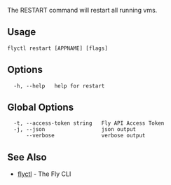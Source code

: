 The RESTART command will restart all running vms.


## Usage
~~~
flyctl restart [APPNAME] [flags]
~~~

## Options

~~~
  -h, --help   help for restart
~~~

## Global Options

~~~
  -t, --access-token string   Fly API Access Token
  -j, --json                  json output
      --verbose               verbose output
~~~

## See Also

* [flyctl](/docs/flyctl/help/)	 - The Fly CLI

